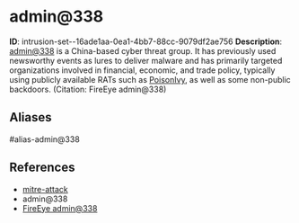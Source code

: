 # admin@338

**ID**: intrusion-set--16ade1aa-0ea1-4bb7-88cc-9079df2ae756
**Description**: [admin@338](https://attack.mitre.org/groups/G0018) is a China-based cyber threat group. It has previously used newsworthy events as lures to deliver malware and has primarily targeted organizations involved in financial, economic, and trade policy, typically using publicly available RATs such as [PoisonIvy](https://attack.mitre.org/software/S0012), as well as some non-public backdoors. (Citation: FireEye admin@338)

## Aliases
#alias-admin@338

## References
- [mitre-attack](https://attack.mitre.org/groups/G0018)
- admin@338
- [FireEye admin@338](https://www.fireeye.com/blog/threat-research/2015/11/china-based-threat.html)
